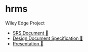 # hrms
Wiley Edge Project

- [SRS Document 📄](https://docs.google.com/document/d/1fkNdEDur0l6lCySa23kwxHXXHrweqkYpaEesiXzD-Ic/edit)
- [Design Document Specification 📃](https://docs.google.com/document/d/1EL6fFw3rVUjiEUXnqmF_r9gZhaKSoCtnuHVwPhfEdhE/edit?usp=sharing)
- [Presentation 🎁](https://docs.google.com/presentation/d/1SUGoYhlCunNIrUWzwz_Wp-dHEUdVzTpfLQgw_DC10vk/edit?usp=sharing)
